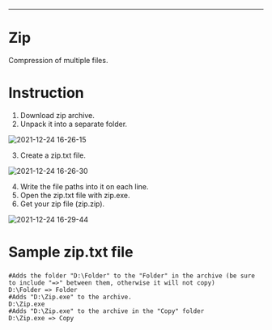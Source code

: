 -----------
# Zip
Compression of multiple files.

# Instruction
1. Download zip archive.
2. Unpack it into a separate folder.

![2021-12-24 16-26-15](https://user-images.githubusercontent.com/60589309/147340745-0bc05781-0605-49bf-8d65-fca21fa2adb3.gif)

3. Create a zip.txt file.

![2021-12-24 16-26-30](https://user-images.githubusercontent.com/60589309/147340762-6bc851c7-0a06-4935-89d0-0afa7b397f3f.gif)

4. Write the file paths into it on each line.
5. Open the zip.txt file with zip.exe.
6. Get your zip file (zip.zip).

![2021-12-24 16-29-44](https://user-images.githubusercontent.com/60589309/147340845-95e9d880-8737-40ac-9952-2ea3fd17ff8a.gif)

# Sample zip.txt file
##### <a name="zip.txt">
    #Adds the folder "D:\Folder" to the "Folder" in the archive (be sure to include "=>" between them, otherwise it will not copy)
    D:\Folder => Folder
    #Adds "D:\Zip.exe" to the archive. 
    D:\Zip.exe
    #Adds "D:\Zip.exe" to the archive in the "Copy" folder
    D:\Zip.exe => Copy
</a> 
